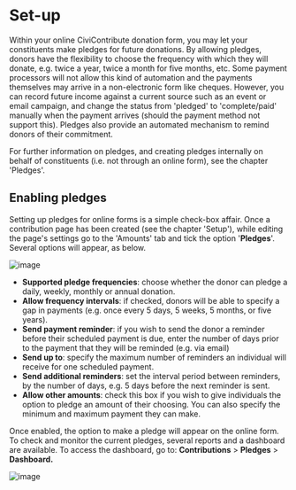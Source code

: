 # Set-up

Within your online CiviContribute donation form, you may let your
constituents make pledges for future donations. By allowing pledges,
donors have the flexibility to choose the frequency with which they will
donate, e.g. twice a year, twice a month for five months, etc. Some
payment processors will not allow this kind of automation and the
payments themselves may arrive in a non-electronic form like cheques.
However, you can record future income against a current source such as
an event or email campaign, and change the status from 'pledged' to
'complete/paid' manually when the payment arrives (should the payment
method not support this). Pledges also provide an automated mechanism to
remind donors of their commitment.

For further information on pledges, and creating pledges internally on
behalf of constituents (i.e. not through an online form), see the
chapter 'Pledges'.

## Enabling pledges

Setting up pledges for online forms is a simple check-box affair. Once a
contribution page has been created (see the chapter 'Setup'), while
editing the page's settings go to the 'Amounts' tab and tick the option
'**Pledges**'. Several options will appear, as below.

![image](/img/pledge-setup.png)

-   **Supported pledge frequencies**: choose whether the donor can
    pledge a daily, weekly, monthly or annual donation.
-   **Allow frequency intervals**: if checked, donors will be able to
    specify a gap in payments (e.g. once every 5 days, 5 weeks, 5
    months, or five years).
-   **Send payment reminder**: if you wish to send the donor a reminder
    before their scheduled payment is due, enter the number of days
    prior to the payment that they will be reminded (e.g. via email)
-   **Send up to**: specify the maximum number of reminders an
    individual will receive for one scheduled payment.
-   **Send additional reminders**: set the interval period between
    reminders, by the number of days, e.g. 5 days before the next
    reminder is sent.
-   **Allow other amounts**: check this box if you wish to give
    individuals the option to pledge an amount of their choosing. You
    can also specify the minimum and maximum payment they can make.

Once enabled, the option to make a pledge will appear on the online
form. To check and monitor the current pledges, several reports and a
dashboard are available. To access the dashboard, go to:
**Contributions** > **Pledges** > **Dashboard.**

![image](/img/selectpledge_contributeform_1.png)



